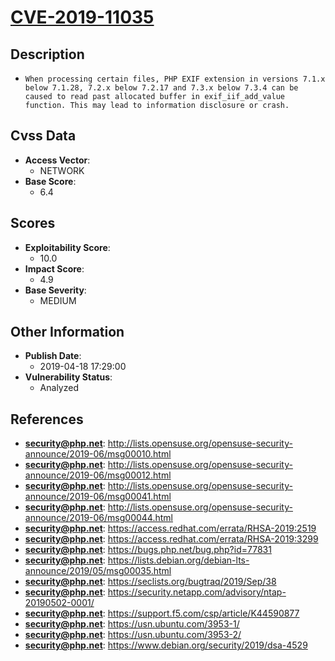 
# [CVE-2019-11035](http://lists.opensuse.org/opensuse-security-announce/2019-06/msg00010.html)

## Description

- `When processing certain files, PHP EXIF extension in versions 7.1.x below 7.1.28, 7.2.x below 7.2.17 and 7.3.x below 7.3.4 can be caused to read past allocated buffer in exif_iif_add_value function. This may lead to information disclosure or crash.`

## Cvss Data

- **Access Vector**:
  - NETWORK
- **Base Score**:
  - 6.4

## Scores

- **Exploitability Score**:
  - 10.0
- **Impact Score**:
  - 4.9
- **Base Severity**:
  - MEDIUM

## Other Information

- **Publish Date**:
  - 2019-04-18 17:29:00
- **Vulnerability Status**:
  - Analyzed

## References

- **security@php.net**: http://lists.opensuse.org/opensuse-security-announce/2019-06/msg00010.html
- **security@php.net**: http://lists.opensuse.org/opensuse-security-announce/2019-06/msg00012.html
- **security@php.net**: http://lists.opensuse.org/opensuse-security-announce/2019-06/msg00041.html
- **security@php.net**: http://lists.opensuse.org/opensuse-security-announce/2019-06/msg00044.html
- **security@php.net**: https://access.redhat.com/errata/RHSA-2019:2519
- **security@php.net**: https://access.redhat.com/errata/RHSA-2019:3299
- **security@php.net**: https://bugs.php.net/bug.php?id=77831
- **security@php.net**: https://lists.debian.org/debian-lts-announce/2019/05/msg00035.html
- **security@php.net**: https://seclists.org/bugtraq/2019/Sep/38
- **security@php.net**: https://security.netapp.com/advisory/ntap-20190502-0001/
- **security@php.net**: https://support.f5.com/csp/article/K44590877
- **security@php.net**: https://usn.ubuntu.com/3953-1/
- **security@php.net**: https://usn.ubuntu.com/3953-2/
- **security@php.net**: https://www.debian.org/security/2019/dsa-4529
